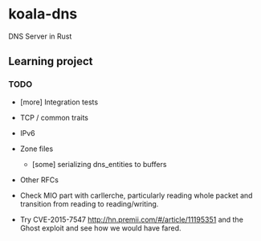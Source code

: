 # koala-dns
DNS Server in Rust

## Learning project

### TODO
- [more] Integration tests
- TCP / common traits
- IPv6
- Zone files
  - [some] serializing dns_entities to buffers
- Other RFCs
- Check MIO part with carllerche, particularly reading whole packet and
  transition from reading to reading/writing.

- Try CVE-2015-7547 http://hn.premii.com/#/article/11195351 and the Ghost exploit and see how we would have fared.
